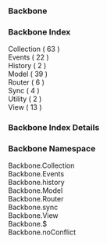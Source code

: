 ### Backbone

### Backbone Index
Collection ( 63 )  
Events     ( 22 )  
History    ( 2 )  
Model      ( 39 )  
Router     ( 6 )  
Sync       ( 4 )  
Utility    ( 2 )  
View       ( 13 )  

### Backbone Index Details

### Backbone Namespace
Backbone.Collection  
Backbone.Events  
Backbone.history  
Backbone.Model  
Backbone.Router  
Backbone.sync  
Backbone.View  
Backbone.$  
Backbone.noConflict  


